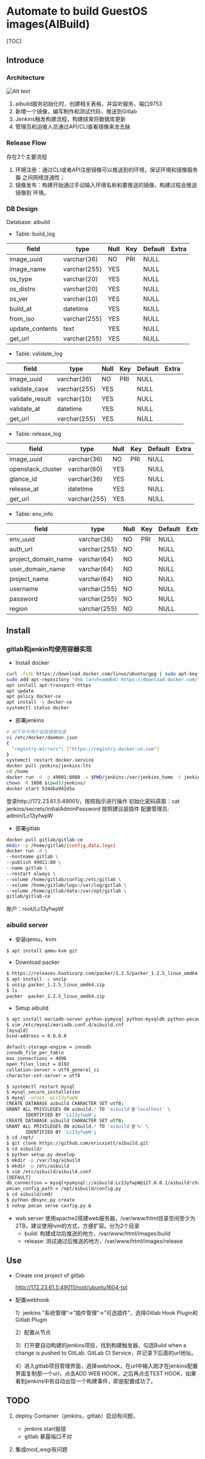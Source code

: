 # Automate to build GuestOS images(AIBuild)
[TOC]

## Introduce

### Architecture
![Alt text](./arch.png)

1. aibuild服务初始化时，创建相关表格，并监听服务，端口9753
2. 新增一个镜像，编写制作和测试代码，推送到Gitlab
3. Jenkins触发构建流程，构建结束将数据库更新
4. 管理员和运维人员通过API/CLI查看镜像来龙去脉

### Release Flow
存在2个主要流程
1. 环境注册：通过CLI或者API注册镜像可以推送到的环境，保证环境和镜像服务器
之间网络连通性；
2. 镜像发布：构建开始通过手动输入环境名称和要推送的镜像，构建过程会推送镜像到
环境。

### DB Design

Database: aibuild

* Table: build_log

| field | type | Null | Key | Default | Extra |
|------|------|------|------|------|------|
|image_uuid|varchar(36)|NO|PRI|NULL||
|image_name|varchar(255)|YES||NULL||
|os_type|varchar(20)|YES||NULL||
|os_distro|varchar(20)|YES||NULL||
|os_ver|varchar(10)|YES||NULL||
|build_at|datetime|YES||NULL||
|from_iso|varchar(255)|YES||NULL||
|update_contents|text|YES||NULL||
|get_url|varchar(255)|YES||NULL||

* Table: validate_log

|field|type|Null|Key|Default|Extra|
|------|------|------|------|------|------|
|image_uuid|varchar(36)|NO|PRI|NULL||
|validate_case|varchar(255)|YES||NULL||
|validate_result|varchar(10)|YES||NULL||
|validate_at|datetime|YES||NULL||
|get_url|varchar(255)|YES||NULL||

* Table: release_log

|field|type|Null|Key|Default|Extra|
|------|------|------|------|------|------|
|image_uuid|varchar(36)|NO|PRI|NULL||
|openstack_cluster|varchar(60)|YES||NULL||
|glance_id|varchar(36)|YES||NULL||
|release_at|datetime|YES||NULL||
|get_url|varchar(255)|YES||NULL||

* Table: env_info

|field|type|Null|Key|Default|Extra|
|------|------|------|------|------|------|
|env_uuid|varchar(36)|NO|PRI|NULL||
|auth_url|varchar(255)|NO||NULL||
|project_domain_name|varchar(64)|NO||NULL||
|user_domain_name|varchar(64)|NO||NULL||
|project_name|varchar(64)|NO||NULL||
|username|varchar(255)|NO||NULL||
|password|varchar(255)|NO||NULL||
|region|varchar(255)|NO||NULL||


## Install

### gitlab和jenkin均使用容器实现
* Install docker
``` bash
curl -fsSL https://download.docker.com/linux/ubuntu/gpg | sudo apt-key add -
sudo add-apt-repository "deb [arch=amd64] https://download.docker.com/linux/ubuntu $(lsb_release -cs) stable"
apt install apt-transport-https
apt update
apt policy docker-ce
apt install -y docker-ce
systemctl status docker
```

* 部署jenkins
``` bash
# 如下命令用于容器镜像加速
vi /etc/docker/daemon.json
{
  "registry-mirrors": ["https://registry.docker-cn.com"]
}
systemctl restart docker.service
docker pull jenkins/jenkins:lts
cd /home
docker run -d -p 49001:8080 -v $PWD/jenkins:/var/jenkins_home -t jenkins/jenkins:lts
chown -R 1000 $(pwd)/jenkins/
docker start 534dba942d5a
```

登录http://172.23.61.5:49001/，按照指示进行操作
初始化密码获取：cat jenkins/secrets/initialAdminPassword
按照建议装插件
配置管理员: admin/Lc13yfwpW

* 部署gitlab
``` bash
docker pull gitlab/gitlab-ce
mkdir -p /home/gitlab/{config,data,logs}
docker run -d \
--hostname gitlab \
--publish 49011:80 \
--name gitlab \
--restart always \
--volume /home/gitlab/config:/etc/gitlab \
--volume /home/gitlab/logs:/var/log/gitlab \
--volume /home/gitlab/data:/var/opt/gitlab \
gitlab/gitlab-ce

```
账户：root/Lc13yfwpW

### aibuild server
* 安装qemu，kvm
``` bash
$ apt install qemu-kvm git
```

* Download packer
``` bash
$ https://releases.hashicorp.com/packer/1.2.5/packer_1.2.5_linux_amd64.zip
$ apt install -y unzip
$ unzip packer_1.2.5_linux_amd64.zip
$ ls
packer  packer_1.2.5_linux_amd64.zip
```

* Setup aibuild
``` bash
$ apt install mariadb-server python-pymysql python-mysqldb python-pecan
$ vim /etc/mysql/mariadb.conf.d/aibuild.cnf
[mysqld]
bind-address = 0.0.0.0

default-storage-engine = innodb
innodb_file_per_table
max_connections = 4096
open_files_limit = 8192
collation-server = utf8_general_ci
character-set-server = utf8

$ systemctl restart mysql
$ mysql_secure_installation
$ mysql -uroot -pLc13yfwpW
CREATE DATABASE aibuild CHARACTER SET utf8;
GRANT ALL PRIVILEGES ON aibuild.* TO 'aibuild'@'localhost' \
       IDENTIFIED BY 'Lc13yfwpW';
CREATE DATABASE aibuild CHARACTER SET utf8;
GRANT ALL PRIVILEGES ON aibuild.* TO 'aibuild'@'%' \
       IDENTIFIED BY 'Lc13yfwpW';
$ cd /opt/
$ git clone https://github.com/ericxiett/aibuild.git
$ cd aibuild/
$ python setup.py develop
$ mkdir -p /var/log/aibuild
$ mkdir -p /etc/aibuild
$ vim /etc/aibuild/aibuild.conf
[DEFAULT]
db_connection = mysql+pymysql://aibuild:Lc13yfwpW@127.0.0.1/aibuild?charset=utf8
pecan_config_path = /opt/aibuild/config.py
$ cd aibuild/cmd/
$ python dbsync.py create
$ nohup pecan serve config.py &
```

* web server
使用apache2搭建web服务器，/var/www/html目录空间至少为2TB，建议使用lvm的方式，方便扩容。分为2个目录
	* build: 构建成功后推送的地方，/var/www/html/images/build
	* release: 测试通过后推送的地方，/var/www/html/images/release

## Use

* Create one project of gitlab

    http://172.23.61.5:49011/root/ubuntu1604-tpl

* 配置webhook

    1）jenkins “系统管理”->”插件管理”->”可选插件”，选择Gitlab Hook Plugin和Gitlab Plugin

    2）配置从节点

    3）打开要自动构建的jenkins项目，找到构建触发器，勾选Build when a change is pushed to GitLab. GitLab CI Service，并记录下后面的url地址。

    4）进入gitlab项目管理界面，选择webhook，在url中输入刚才在jenkins配置界面复制那一个url，点击ADD WEB HOOK，之后再点击TEST HOOK，如果看到jenkins中有自动出现一个构建事件，即是配置成功了。
    
## TODO
1. deploy Container（jenkins，gitlab）启动有问题，
    * jenkins start报错
    * gitlab 暴露端口不对

2. 集成mod_wsgi有问题
